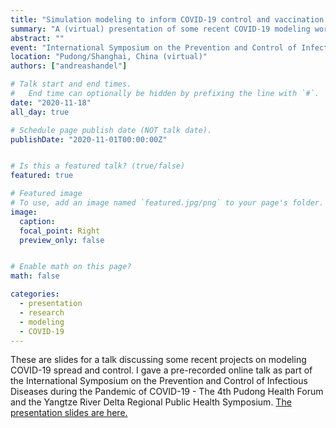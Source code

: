 ```yaml
---
title: "Simulation modeling to inform COVID-19 control and vaccination strategies"
summary: "A (virtual) presentation of some recent COVID-19 modeling work." 
abstract: ""
event: "International Symposium on the Prevention and Control of Infectious Diseases during the Pandemic of COVID-19 - The 4th Pudong Health Forum and the Yangtze River Delta Regional Public Health Symposium"
location: "Pudong/Shanghai, China (virtual)"
authors: ["andreashandel"]

# Talk start and end times.
#   End time can optionally be hidden by prefixing the line with `#`.
date: "2020-11-18"
all_day: true

# Schedule page publish date (NOT talk date).
publishDate: "2020-11-01T00:00:00Z"


# Is this a featured talk? (true/false)
featured: true

# Featured image
# To use, add an image named `featured.jpg/png` to your page's folder. 
image:
  caption: 
  focal_point: Right
  preview_only: false


# Enable math on this page?
math: false

categories:
  - presentation
  - research
  - modeling
  - COVID-19
---
```


These are slides for a talk discussing some recent projects on modeling COVID-19 spread and control. I gave a pre-recorded online talk as part of the 
International Symposium on the Prevention and Control of Infectious Diseases during the Pandemic of COVID-19 - The 4th Pudong Health Forum and the Yangtze River Delta Regional Public Health Symposium. <a href="/presentations/2020-11-pudong.html" target="_blank">The presentation slides are here.</a>
